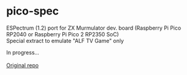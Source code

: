 # pico-spec

ESPectrum (1.2) port for ZX Murmulator dev. board (Raspberry Pi Pico RP2040 or Raspberry Pi Pico 2 RP2350 SoC)<br/>
Special extract to emulate "ALF TV Game" only<br/>

In progress...<br/>
<br/>
[Original repo](https://github.com/EremusOne/ESPectrum)
